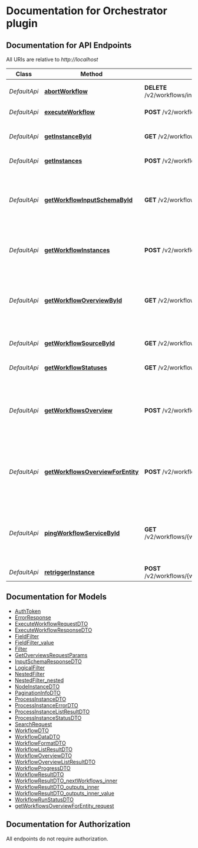 # Documentation for Orchestrator plugin

<a name="documentation-for-api-endpoints"></a>
## Documentation for API Endpoints

All URIs are relative to *http://localhost*

| Class | Method | HTTP request | Description |
|------------ | ------------- | ------------- | -------------|
| *DefaultApi* | [**abortWorkflow**](Apis/DefaultApi.md#abortworkflow) | **DELETE** /v2/workflows/instances/{instanceId}/abort | Abort a workflow instance |
*DefaultApi* | [**executeWorkflow**](Apis/DefaultApi.md#executeworkflow) | **POST** /v2/workflows/{workflowId}/execute | Execute a workflow |
*DefaultApi* | [**getInstanceById**](Apis/DefaultApi.md#getinstancebyid) | **GET** /v2/workflows/instances/{instanceId} | Get Workflow Instance by ID |
*DefaultApi* | [**getInstances**](Apis/DefaultApi.md#getinstances) | **POST** /v2/workflows/instances | Get instances |
*DefaultApi* | [**getWorkflowInputSchemaById**](Apis/DefaultApi.md#getworkflowinputschemabyid) | **GET** /v2/workflows/{workflowId}/inputSchema | Get the workflow input schema. It defines the input fields of the workflow |
*DefaultApi* | [**getWorkflowInstances**](Apis/DefaultApi.md#getworkflowinstances) | **POST** /v2/workflows/{workflowId}/instances | Get instances for a specific workflow |
*DefaultApi* | [**getWorkflowOverviewById**](Apis/DefaultApi.md#getworkflowoverviewbyid) | **GET** /v2/workflows/{workflowId}/overview | Returns the key fields of the workflow including data on the last run instance |
*DefaultApi* | [**getWorkflowSourceById**](Apis/DefaultApi.md#getworkflowsourcebyid) | **GET** /v2/workflows/{workflowId}/source | Get the workflow's definition |
*DefaultApi* | [**getWorkflowStatuses**](Apis/DefaultApi.md#getworkflowstatuses) | **GET** /v2/workflows/instances/statuses | Get workflow status list |
*DefaultApi* | [**getWorkflowsOverview**](Apis/DefaultApi.md#getworkflowsoverview) | **POST** /v2/workflows/overview | Returns the key fields of the workflow including data on the last run instance |
*DefaultApi* | [**getWorkflowsOverviewForEntity**](Apis/DefaultApi.md#getworkflowsoverviewforentity) | **POST** /v2/workflows/overview/entity | Returns the key fields of the workflow including data on the last run instance |
*DefaultApi* | [**pingWorkflowServiceById**](Apis/DefaultApi.md#pingworkflowservicebyid) | **GET** /v2/workflows/{workflowId}/pingWorkflowService | Returns true if the workflow service is up for the given workflow ID. |
*DefaultApi* | [**retriggerInstance**](Apis/DefaultApi.md#retriggerinstance) | **POST** /v2/workflows/{workflowId}/{instanceId}/retrigger | Retrigger an instance |


<a name="documentation-for-models"></a>
## Documentation for Models

 - [AuthToken](./Models/AuthToken.md)
 - [ErrorResponse](./Models/ErrorResponse.md)
 - [ExecuteWorkflowRequestDTO](./Models/ExecuteWorkflowRequestDTO.md)
 - [ExecuteWorkflowResponseDTO](./Models/ExecuteWorkflowResponseDTO.md)
 - [FieldFilter](./Models/FieldFilter.md)
 - [FieldFilter_value](./Models/FieldFilter_value.md)
 - [Filter](./Models/Filter.md)
 - [GetOverviewsRequestParams](./Models/GetOverviewsRequestParams.md)
 - [InputSchemaResponseDTO](./Models/InputSchemaResponseDTO.md)
 - [LogicalFilter](./Models/LogicalFilter.md)
 - [NestedFilter](./Models/NestedFilter.md)
 - [NestedFilter_nested](./Models/NestedFilter_nested.md)
 - [NodeInstanceDTO](./Models/NodeInstanceDTO.md)
 - [PaginationInfoDTO](./Models/PaginationInfoDTO.md)
 - [ProcessInstanceDTO](./Models/ProcessInstanceDTO.md)
 - [ProcessInstanceErrorDTO](./Models/ProcessInstanceErrorDTO.md)
 - [ProcessInstanceListResultDTO](./Models/ProcessInstanceListResultDTO.md)
 - [ProcessInstanceStatusDTO](./Models/ProcessInstanceStatusDTO.md)
 - [SearchRequest](./Models/SearchRequest.md)
 - [WorkflowDTO](./Models/WorkflowDTO.md)
 - [WorkflowDataDTO](./Models/WorkflowDataDTO.md)
 - [WorkflowFormatDTO](./Models/WorkflowFormatDTO.md)
 - [WorkflowListResultDTO](./Models/WorkflowListResultDTO.md)
 - [WorkflowOverviewDTO](./Models/WorkflowOverviewDTO.md)
 - [WorkflowOverviewListResultDTO](./Models/WorkflowOverviewListResultDTO.md)
 - [WorkflowProgressDTO](./Models/WorkflowProgressDTO.md)
 - [WorkflowResultDTO](./Models/WorkflowResultDTO.md)
 - [WorkflowResultDTO_nextWorkflows_inner](./Models/WorkflowResultDTO_nextWorkflows_inner.md)
 - [WorkflowResultDTO_outputs_inner](./Models/WorkflowResultDTO_outputs_inner.md)
 - [WorkflowResultDTO_outputs_inner_value](./Models/WorkflowResultDTO_outputs_inner_value.md)
 - [WorkflowRunStatusDTO](./Models/WorkflowRunStatusDTO.md)
 - [getWorkflowsOverviewForEntity_request](./Models/getWorkflowsOverviewForEntity_request.md)


<a name="documentation-for-authorization"></a>
## Documentation for Authorization

All endpoints do not require authorization.
